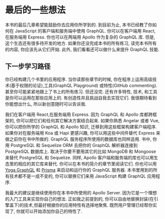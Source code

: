 # 最后的一些想法

本书的最后几章希望能鼓励你去应用你所学到的. 到目前为止, 本书已经教了你如何在 JavaScript 的客户端和服务端中使用 GraphQL. 你可以在客户端用 React, 在服务端用 Express. 你也可以在两端用 Apollo 作为复杂的 GraphQL 库. 但是, 这个生态还有很多待开发的地方. 如果你还没完成本书的所有练习, 读完本书所有的内容, 你应该先从它们开始. 此外, 我们看看还可以做什么来提升 GraphQL 技能.

## 下一步学习路径

你已经构建几个书里的应用程序. 当你读那些章节的时候, 你在程序上运用高级技术(基于权限的论证),工具(GraphQL Playground) 或特性(GitHub commenting). 甚至你可能紧紧地跟上了书上的所有练习. 但还没完. 还有许多特性, 技术, 和工具是你可以运用在那些应用上的. 有创造性并且挑战自我去实现它们. 我很期待看到你能想出什么, 所以新创意随时可以告诉我.

我们在客户端用 React,在服务端用 Express. 因为 GraphQL 和 Apollo 库都跨框架的, 你可以把它们和任何其它解决方案结合起来. 如果你熟悉 Angelar 或者 Vue, 你可以把你所学的 GraphQL 和 Apollo 知识, 迁移到用这些框架构建客户端程序. 如果你对在服务端用 Koa 或 Hapi 更感兴趣, 你可以用这些中间件替代 Express 来做之前你在书中所做的. GraphQL 服务程序所使用的数据库也同样适用. 书中, 你用 PostgreSQL 和 Sequelize ORM 去把你的 GraphQL 解析器连接到 PostgreSQL 数据库上. 取决于你要不要用其它的比如 MongoDB 和 Mongoose 来替代 PostgreSQL 和 Sequelize. 同样, Apollo 客户端和服务端的库也可以用生态里的相应的其它库来替代. 你可以在本书的简介的章节里阅读它们. 你也可以用[Yoga GraphQL](https://github.com/prisma/graphql-yoga) 和 [Prisma](https://www.prisma.io/) 来启动和运行你的 GraphQL 服务器. 本书里用到的所有技术都不是一成不变的, 你可以替换它们来用 JavaScript 构建 GraphQL 应用程序. 
 
我最大的建议是继续使用你在本书中所使用的 Apollo Server. 因为它是一个理想的入门工具来实现你自己的想法. 正如我之前提到的, 你可以自由地替换封装(在引擎盖下)的技术,但最好根据你的应用特性有选择地聚焦. 既然用户管理已经帮你实现了, 你就可以开始添加你自己的特性了.

